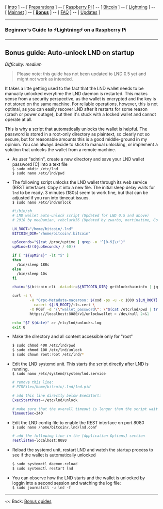 [ [Intro](README.md) ] -- [ [Preparations](raspibolt_10_preparations.md) ] -- [ [Raspberry Pi](raspibolt_20_pi.md) ] -- [ [Bitcoin](raspibolt_30_bitcoin.md) ] -- [ [Lightning](raspibolt_40_lnd.md) ] -- [ [Mainnet](raspibolt_50_mainnet.md) ] -- [ [**Bonus**](raspibolt_60_bonus.md) ] -- [ [FAQ](raspibolt_faq.md) ] -- [ [Updates](raspibolt_updates.md) ]

------

### Beginner’s Guide to ️⚡Lightning️⚡ on a Raspberry Pi

------

## Bonus guide: Auto-unlock LND on startup
*Difficulty: medium*

> Please note: this guide has not been updated to LND 0.5 yet and might not work as intended.

It takes a litte getting used to the fact that the LND wallet needs  to be manually unlocked everytime the LND daemon is restarted. This  makes sense from a security perspective, as the wallet is encrypted and  the key is not stored on the same machine. For reliable operations,  however, this is not optimal, as you can easily recover LND after it  restarts for some reason (crash or power outage), but then it's stuck  with a locked wallet and cannot operate at all.

This is why a script that automatically unlocks the wallet is  helpful. The password is stored in a root-only directory as plaintext,  so clearly not so secure, but for reasonable amounts this is a good  middle-ground in my opinion. You can always decide to stick to manual  unlocking, or implement a solution that unlocks the wallet from a remote  machine.

* As user "admin", create a new directory and save your LND wallet password [C] into a text file  
  `$ sudo mkdir /etc/lnd`   
  `$ sudo nano /etc/lnd/pwd` 

* The following script unlocks the LND wallet through its web service (REST interface). Copy it into a new file. The initial sleep delay waits for `lnd` to be ready. 3 minutes (180s) seem to work fine, but that can be adjusted if you run into timeout issues.   
  `$ sudo nano /etc/lnd/unlock`   

  ```bash
  #!/bin/sh
  # LND wallet auto-unlock script (Updated for LND 0.5 and above)
  # 2018 by meeDamian, robclark56 (Updated by zwarbo, martinatime, CodingMuziekwijk)
  
  LN_ROOT="/home/bitcoin/.lnd"
  BITCOIN_DIR="/home/bitcoin/.bitcoin"
  
  upSeconds="$(cat /proc/uptime | grep -o '^[0-9]\+')"
  upMins=$((${upSeconds} / 60))
  
  if [ "${upMins}" -lt "5" ]
  then
    /bin/sleep 180s
  else
    /bin/sleep 10s
  fi
  
  chain="$(bitcoin-cli -datadir=${BITCOIN_DIR} getblockchaininfo | jq -r '.chain')"
  
  curl -s \
          -H "Grpc-Metadata-macaroon: $(xxd -ps -u -c 1000 ${LN_ROOT}/data/chain/bitcoin/${chain}net/admin.macaroon))" \
          --cacert ${LN_ROOT}/tls.cert \
          -X POST -d "{\"wallet_password\": \"$(cat /etc/lnd/pwd | tr -d '\n' | base64 -w0)\"}" \
          https://localhost:8080/v1/unlockwallet > /dev/null 2>&1
  
  echo "$? $(date)" >> /etc/lnd/unlocks.log
  exit 0
  ```

* Make the directory and all content accessible only for "root"  

  ```bash
  $ sudo chmod 400 /etc/lnd/pwd
  $ sudo chmod 100 /etc/lnd/unlock
  $ sudo chown root:root /etc/lnd/*
  ```

* Edit the LND systemd unit. This starts the script directly after LND is running.  
  `$ sudo nano /etc/systemd/system/lnd.service `

  ```bash
  # remove this line:
  # PIDFile=/home/bitcoin/.lnd/lnd.pid
  
  # add this line directly below ExecStart:
  ExecStartPost=+/etc/lnd/unlock
  
  # make sure that the overall timeout is longer than the script wait time, eg. 240s
  TimeoutSec=240
  ```

* Edit the LND config file to enable the REST interface on port 8080  
  `$ sudo nano /home/bitcoin/.lnd/lnd.conf`  

  ```bash
  # add the following line in the [Application Options] section
  restlisten=localhost:8080
  ```

* Reload the systemd unit, restart LND and watch the startup process to see if the wallet is automatically unlocked

  ```bash
  $ sudo systemctl daemon-reload
  $ sudo systemctl restart lnd
  ```

* You can observe how the LND starts and the wallet is unlocked by loggin into a second session and watching the log file:  
  `$ sudo journalctl -u lnd -f`

------

<< Back: [Bonus guides](raspibolt_60_bonus.md) 
